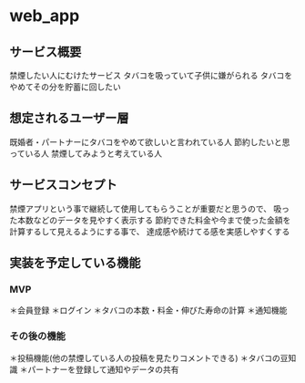 # web_app

## サービス概要
禁煙したい人にむけたサービス
タバコを吸っていて子供に嫌がられる
タバコをやめてその分を貯蓄に回したい

## 想定されるユーザー層
既婚者・パートナーにタバコをやめて欲しいと言われている人
節約したいと思っている人
禁煙してみようと考えている人

## サービスコンセプト
禁煙アプリという事で継続して使用してもらうことが重要だと思うので、
吸った本数などのデータを見やすく表示する
節約できた料金や今まで使った金額を計算するして見えるようにする事で、
達成感や続けてる感を実感しやすくする



## 実装を予定している機能
### MVP
＊会員登録
＊ログイン
＊タバコの本数・料金・伸びた寿命の計算
＊通知機能

### その後の機能 
＊投稿機能(他の禁煙している人の投稿を見たりコメントできる)
＊タバコの豆知識
＊パートナーを登録して通知やデータの共有